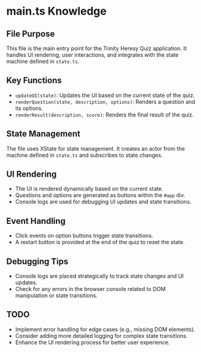 
# main.ts Knowledge

## File Purpose
This file is the main entry point for the Trinity Heresy Quiz application. It handles UI rendering, user interactions, and integrates with the state machine defined in `state.ts`.

## Key Functions
- `updateUI(state)`: Updates the UI based on the current state of the quiz.
- `renderQuestion(state, description, options)`: Renders a question and its options.
- `renderResult(description, score)`: Renders the final result of the quiz.

## State Management
The file uses XState for state management. It creates an actor from the machine defined in `state.ts` and subscribes to state changes.

## UI Rendering
- The UI is rendered dynamically based on the current state.
- Questions and options are generated as buttons within the `#app` div.
- Console logs are used for debugging UI updates and state transitions.

## Event Handling
- Click events on option buttons trigger state transitions.
- A restart button is provided at the end of the quiz to reset the state.

## Debugging Tips
- Console logs are placed strategically to track state changes and UI updates.
- Check for any errors in the browser console related to DOM manipulation or state transitions.

## TODO
- Implement error handling for edge cases (e.g., missing DOM elements).
- Consider adding more detailed logging for complex state transitions.
- Enhance the UI rendering process for better user experience.
